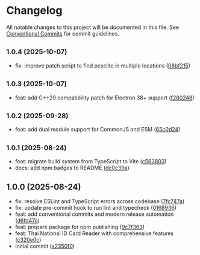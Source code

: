 # Changelog

All notable changes to this project will be documented in this file. See [Conventional Commits](https://conventionalcommits.org) for commit guidelines.



## <small>1.0.4 (2025-10-07)</small>

* fix: improve patch script to find pcsclite in multiple locations ([08bf215](https://github.com/nonth/thai-national-id-card-reader/commit/08bf215))

## <small>1.0.3 (2025-10-07)</small>

* feat: add C++20 compatibility patch for Electron 38+ support ([f280248](https://github.com/nonth/thai-national-id-card-reader/commit/f280248))

## <small>1.0.2 (2025-09-28)</small>

* feat: add dual module support for CommonJS and ESM ([65c0d24](https://github.com/nonth/thai-national-id-card-reader/commit/65c0d24))

## <small>1.0.1 (2025-08-24)</small>

* feat: migrate build system from TypeScript to Vite ([c563803](https://github.com/nonth/thai-national-id-card-reader/commit/c563803))
* docs: add npm badges to README ([dc0c39a](https://github.com/nonth/thai-national-id-card-reader/commit/dc0c39a))

## 1.0.0 (2025-08-24)

* fix: resolve ESLint and TypeScript errors across codebase ([7fc747a](https://github.com/nonth/thai-national-id-card-reader/commit/7fc747a))
* fix: update pre-commit hook to run lint and typecheck ([0168936](https://github.com/nonth/thai-national-id-card-reader/commit/0168936))
* feat: add conventional commits and modern release automation ([d6fd47a](https://github.com/nonth/thai-national-id-card-reader/commit/d6fd47a))
* feat: prepare package for npm publishing ([9c7f363](https://github.com/nonth/thai-national-id-card-reader/commit/9c7f363))
* feat: Thai National ID Card Reader with comprehensive features ([c320e0c](https://github.com/nonth/thai-national-id-card-reader/commit/c320e0c))
* Initial commit ([a2350f0](https://github.com/nonth/thai-national-id-card-reader/commit/a2350f0))
